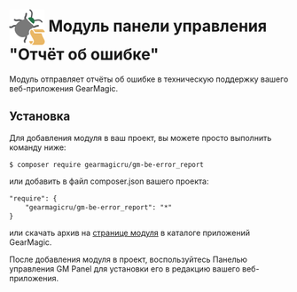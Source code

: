 # <img src="https://raw.githubusercontent.com/gearmagicru/gm-be-error_report/refs/heads/master/assets/images/icon.svg" width="64px" height="64px" align="absmiddle"> Модуль панели управления "Отчёт об ошибке"

Модуль отправляет отчёты об ошибке в техническую поддержку вашего веб-приложения GearMagic.

## Установка

Для добавления модуля в ваш проект, вы можете просто выполнить команду ниже:

```
$ composer require gearmagicru/gm-be-error_report
```

или добавить в файл composer.json вашего проекта:
```
"require": {
    "gearmagicru/gm-be-error_report": "*"
}
```
или скачать архив на [странице модуля](https://apps.gearmagic.ru/component/gm-be-error_report) в каталоге приложений GearMagic.

После добавления модуля в проект, воспользуйтесь Панелью управления GM Panel для установки его в редакцию вашего веб-приложения.
